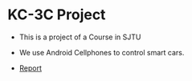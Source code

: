 KC-3C Project
===========

- This is a project of a Course in SJTU

- We use Android Cellphones to control smart cars.

- [Report](http://eelab.sjtu.edu.cn/kc/2016-12/C39/)
